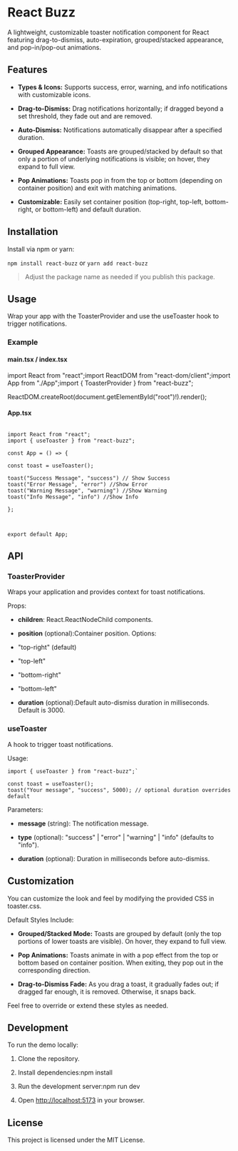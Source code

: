 # React Buzz

A lightweight, customizable toaster notification component for React featuring drag-to-dismiss, auto-expiration, grouped/stacked appearance, and pop-in/pop-out animations.

## Features

- **Types & Icons:** Supports success, error, warning, and info notifications with customizable icons.

- **Drag-to-Dismiss:** Drag notifications horizontally; if dragged beyond a set threshold, they fade out and are removed.

- **Auto-Dismiss:** Notifications automatically disappear after a specified duration.

- **Grouped Appearance:** Toasts are grouped/stacked by default so that only a portion of underlying notifications is visible; on hover, they expand to full view.

- **Pop Animations:** Toasts pop in from the top or bottom (depending on container position) and exit with matching animations.

- **Customizable:** Easily set container position (top-right, top-left, bottom-right, or bottom-left) and default duration.

## Installation

Install via npm or yarn:

`npm install react-buzz` or `yarn add react-buzz`

> Adjust the package name as needed if you publish this package.

## Usage

Wrap your app with the ToasterProvider and use the useToaster hook to trigger notifications.

### Example

#### main.tsx / index.tsx

import React from "react";import ReactDOM from "react-dom/client";import App from "./App";import { ToasterProvider } from "react-buzz";

ReactDOM.createRoot(document.getElementById("root")!).render();

#### App.tsx

```

import React from "react";
import { useToaster } from "react-buzz";

const App = () => {

const toast = useToaster();

toast("Success Message", "success") // Show Success
toast("Error Message", "error") //Show Error
toast("Warning Message", "warning") //Show Warning
toast("Info Message", "info") //Show Info

};



export default App;

```

## API

### ToasterProvider

Wraps your application and provides context for toast notifications.

Props:

- **children**: React.ReactNodeChild components.

- **position** (optional):Container position. Options:

- "top-right" (default)

- "top-left"

- "bottom-right"

- "bottom-left"

- **duration** (optional):Default auto-dismiss duration in milliseconds. Default is 3000.

### useToaster

A hook to trigger toast notifications.

Usage:

```
import { useToaster } from "react-buzz";`

const toast = useToaster();
toast("Your message", "success", 5000); // optional duration overrides default
```

Parameters:

- **message** (string): The notification message.

- **type** (optional): "success" | "error" | "warning" | "info" (defaults to "info").

- **duration** (optional): Duration in milliseconds before auto-dismiss.

## Customization

You can customize the look and feel by modifying the provided CSS in toaster.css.

Default Styles Include:

- **Grouped/Stacked Mode:** Toasts are grouped by default (only the top portions of lower toasts are visible). On hover, they expand to full view.

- **Pop Animations:** Toasts animate in with a pop effect from the top or bottom based on container position. When exiting, they pop out in the corresponding direction.

- **Drag-to-Dismiss Fade:** As you drag a toast, it gradually fades out; if dragged far enough, it is removed. Otherwise, it snaps back.

Feel free to override or extend these styles as needed.

## Development

To run the demo locally:

1. Clone the repository.

2. Install dependencies:npm install

3. Run the development server:npm run dev

4. Open [http://localhost:5173](http://localhost:5173) in your browser.

## License

This project is licensed under the MIT License.
